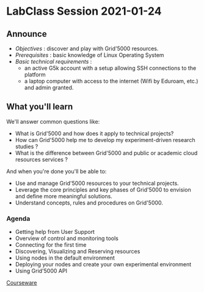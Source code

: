 # LabClass Session 2021-01-24

## Announce
- *Objectives* : discover and play with Grid'5000 resources.
- *Prerequisites* : basic knowledge of Linux Operating System
- *Basic technical requirements* :
    - an active G5k account with a setup allowing SSH connections to the platform
    - a laptop computer with access to the internet (Wifi by Eduroam, etc.) and admin granted.

## What you'll learn 
We'll answer common questions like:
- What is Grid'5000 and how does it apply to technical projects?
- How can Grid'5000 help me to develop my experiment-driven research studies ?
- What is the difference between Grid'5000 and public or academic cloud resources services ?

And when you're done you'll be able to:
- Use and manage Grid'5000 resources to your technical projects.
- Leverage the core principles and key phases of Grid'5000 to envision and define more meaningful solutions.
- Understand concepts, rules and procedures on Grid'5000.

### Agenda
- Getting help from User Support
- Overview of control and monitoring tools
- Connecting for the first time
- Discovering, Visualizing and Reserving resources
- Using nodes in the default environment
- Deploying your nodes and create your own experimental environment
- Using Grid'5000 API

[Courseware](https://codimd.math.cnrs.fr/s/2sAxhR36w#)
